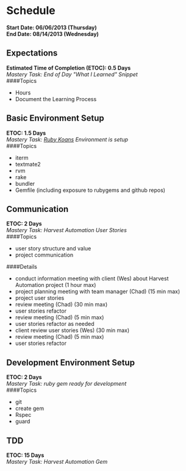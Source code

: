 # Schedule
**Start Date: 06/06/2013 (Thursday)**  
**End Date: 08/14/2013 (Wednesday)**  
  
## Expectations
  **Estimated Time of Completion (ETOC): 0.5 Days**  
  *Mastery Task: End of Day "What I Learned" Snippet*  
####Topics
  * Hours  
  * Document the Learning Process

## Basic Environment Setup
  **ETOC: 1.5 Days**  
  *Mastery Task: [Ruby Koans](https://github.com/neo/ruby_koans) Environment is setup*  
####Topics
  * iterm  
  * textmate2  
  * rvm  
  * rake  
  * bundler  
  * Gemfile (including exposure to rubygems and github repos)

## Communication  
  **ETOC: 2 Days**  
  *Mastery Task: Harvest Automation User Stories*  
####Topics
  * user story structure and value
  * project communication

####Details
  * conduct information meeting with client (Wes) about Harvest Automation project (1 hour max)  
  * project planning meeting with team manager (Chad) (15 min max)  
  * project user stories  
  * review meeting (Chad) (30 min max)  
  * user stories refactor  
  * review meeting (Chad) (5 min max)  
  * user stories refactor as needed  
  * client review user stories (Wes) (30 min max)  
  * review meeting (Chad) (5 min max)  
  * user stories refactor

## Development Environment Setup  
  **ETOC: 2 Days**  
  *Mastery Task: ruby gem ready for development*  
####Topics
  * git  
  * create gem  
  * Rspec  
  * guard

## TDD  
  **ETOC: 15 Days**  
  *Mastery Task: Harvest Automation Gem*  
